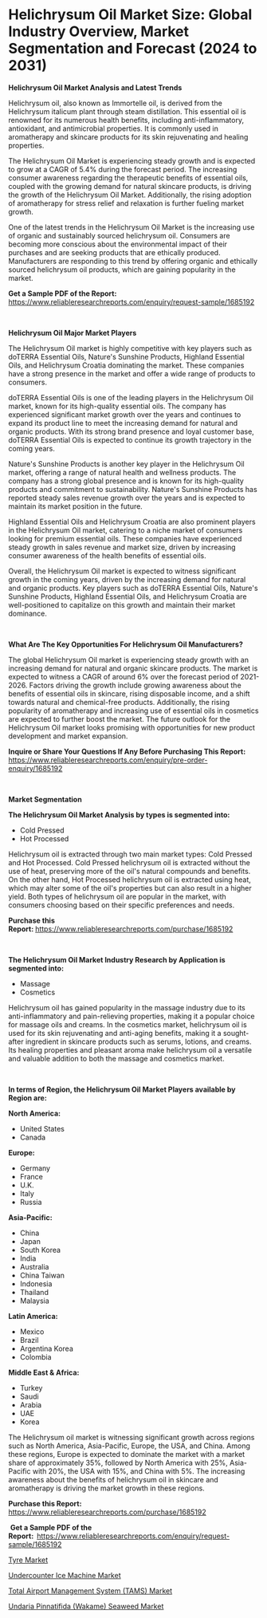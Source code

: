 <p><h1>Helichrysum Oil Market Size: Global Industry Overview, Market Segmentation and Forecast (2024 to 2031)</h1></p><p><strong>Helichrysum Oil Market Analysis and Latest Trends</strong></p>
<p><p>Helichrysum oil, also known as Immortelle oil, is derived from the Helichrysum italicum plant through steam distillation. This essential oil is renowned for its numerous health benefits, including anti-inflammatory, antioxidant, and antimicrobial properties. It is commonly used in aromatherapy and skincare products for its skin rejuvenating and healing properties.</p><p>The Helichrysum Oil Market is experiencing steady growth and is expected to grow at a CAGR of 5.4% during the forecast period. The increasing consumer awareness regarding the therapeutic benefits of essential oils, coupled with the growing demand for natural skincare products, is driving the growth of the Helichrysum Oil Market. Additionally, the rising adoption of aromatherapy for stress relief and relaxation is further fueling market growth.</p><p>One of the latest trends in the Helichrysum Oil Market is the increasing use of organic and sustainably sourced helichrysum oil. Consumers are becoming more conscious about the environmental impact of their purchases and are seeking products that are ethically produced. Manufacturers are responding to this trend by offering organic and ethically sourced helichrysum oil products, which are gaining popularity in the market.</p></p>
<p><strong>Get a Sample PDF of the Report:&nbsp;</strong> <a href="https://www.reliableresearchreports.com/enquiry/request-sample/1685192">https://www.reliableresearchreports.com/enquiry/request-sample/1685192</a></p>
<p>&nbsp;</p>
<p><strong>Helichrysum Oil Major Market Players</strong></p>
<p><p>The Helichrysum Oil market is highly competitive with key players such as doTERRA Essential Oils, Nature's Sunshine Products, Highland Essential Oils, and Helichrysum Croatia dominating the market. These companies have a strong presence in the market and offer a wide range of products to consumers.</p><p>doTERRA Essential Oils is one of the leading players in the Helichrysum Oil market, known for its high-quality essential oils. The company has experienced significant market growth over the years and continues to expand its product line to meet the increasing demand for natural and organic products. With its strong brand presence and loyal customer base, doTERRA Essential Oils is expected to continue its growth trajectory in the coming years.</p><p>Nature's Sunshine Products is another key player in the Helichrysum Oil market, offering a range of natural health and wellness products. The company has a strong global presence and is known for its high-quality products and commitment to sustainability. Nature's Sunshine Products has reported steady sales revenue growth over the years and is expected to maintain its market position in the future.</p><p>Highland Essential Oils and Helichrysum Croatia are also prominent players in the Helichrysum Oil market, catering to a niche market of consumers looking for premium essential oils. These companies have experienced steady growth in sales revenue and market size, driven by increasing consumer awareness of the health benefits of essential oils.</p><p>Overall, the Helichrysum Oil market is expected to witness significant growth in the coming years, driven by the increasing demand for natural and organic products. Key players such as doTERRA Essential Oils, Nature's Sunshine Products, Highland Essential Oils, and Helichrysum Croatia are well-positioned to capitalize on this growth and maintain their market dominance.</p></p>
<p>&nbsp;</p>
<p><strong>What Are The Key Opportunities For Helichrysum Oil Manufacturers?</strong></p>
<p><p>The global Helichrysum Oil market is experiencing steady growth with an increasing demand for natural and organic skincare products. The market is expected to witness a CAGR of around 6% over the forecast period of 2021-2026. Factors driving the growth include growing awareness about the benefits of essential oils in skincare, rising disposable income, and a shift towards natural and chemical-free products. Additionally, the rising popularity of aromatherapy and increasing use of essential oils in cosmetics are expected to further boost the market. The future outlook for the Helichrysum Oil market looks promising with opportunities for new product development and market expansion.</p></p>
<p><strong>Inquire or Share Your Questions If Any Before Purchasing This Report:</strong> <a href="https://www.reliableresearchreports.com/enquiry/pre-order-enquiry/1685192">https://www.reliableresearchreports.com/enquiry/pre-order-enquiry/1685192</a></p>
<p>&nbsp;</p>
<p><strong>Market Segmentation</strong></p>
<p><strong>The Helichrysum Oil Market Analysis by types is segmented into:</strong></p>
<p><ul><li>Cold Pressed</li><li>Hot Processed</li></ul></p>
<p><p>Helichrysum oil is extracted through two main market types: Cold Pressed and Hot Processed. Cold Pressed helichrysum oil is extracted without the use of heat, preserving more of the oil's natural compounds and benefits. On the other hand, Hot Processed helichrysum oil is extracted using heat, which may alter some of the oil's properties but can also result in a higher yield. Both types of helichrysum oil are popular in the market, with consumers choosing based on their specific preferences and needs.</p></p>
<p><strong>Purchase this Report:&nbsp;</strong><a href="https://www.reliableresearchreports.com/purchase/1685192">https://www.reliableresearchreports.com/purchase/1685192</a></p>
<p>&nbsp;</p>
<p><strong>The Helichrysum Oil Market Industry Research by Application is segmented into:</strong></p>
<p><ul><li>Massage</li><li>Cosmetics</li></ul></p>
<p><p>Helichrysum oil has gained popularity in the massage industry due to its anti-inflammatory and pain-relieving properties, making it a popular choice for massage oils and creams. In the cosmetics market, helichrysum oil is used for its skin rejuvenating and anti-aging benefits, making it a sought-after ingredient in skincare products such as serums, lotions, and creams. Its healing properties and pleasant aroma make helichrysum oil a versatile and valuable addition to both the massage and cosmetics market.</p></p>
<p>&nbsp;</p>
<p><strong>In terms of Region, the Helichrysum Oil Market Players available by Region are:</strong></p>
<p>
    <p> <strong> North America: </strong>
        <ul>
            <li>United States</li>
            <li>Canada</li>
        </ul>
        </p> 
    <p> <strong> Europe: </strong>
        <ul>
            <li>Germany</li>
            <li>France</li>
            <li>U.K.</li>
            <li>Italy</li>
            <li>Russia</li>
        </ul>
        </p> 
    <p> <strong> Asia-Pacific: </strong>
        <ul>
            <li>China</li>
            <li>Japan</li>
            <li>South Korea</li>
            <li>India</li>
            <li>Australia</li>
            <li>China Taiwan</li>
            <li>Indonesia</li>
            <li>Thailand</li>
            <li>Malaysia</li>
        </ul>
        </p> 
    <p> <strong> Latin America: </strong>
        <ul>
            <li>Mexico</li>
            <li>Brazil</li>
            <li>Argentina Korea</li>
            <li>Colombia</li>
        </ul>
        </p> 
    <p> <strong> Middle East & Africa: </strong>
        <ul>
            <li>Turkey</li>
            <li>Saudi</li>
            <li>Arabia</li>
            <li>UAE</li>
            <li>Korea</li>
        </ul>
    </p>
    </p>
<p><p>The Helichrysum oil market is witnessing significant growth across regions such as North America, Asia-Pacific, Europe, the USA, and China. Among these regions, Europe is expected to dominate the market with a market share of approximately 35%, followed by North America with 25%, Asia-Pacific with 20%, the USA with 15%, and China with 5%. The increasing awareness about the benefits of helichrysum oil in skincare and aromatherapy is driving the market growth in these regions.</p></p>
<p><strong>Purchase this Report: </strong><a href="https://www.reliableresearchreports.com/purchase/1685192">https://www.reliableresearchreports.com/purchase/1685192</a></p>
<p>&nbsp;<strong>Get a Sample PDF of the Report:&nbsp;&nbsp;</strong><a href="https://www.reliableresearchreports.com/enquiry/request-sample/1685192">https://www.reliableresearchreports.com/enquiry/request-sample/1685192</a></p>
<p><strong></strong></p>
<p><p><a href="https://view.publitas.com/reportprime-1/tyre-market-dynamics-2024-2031-also-about-its-market-trends-projections-and-opportunities/">Tyre Market</a></p><p><a href="https://view.publitas.com/reportprime-1/undercounter-ice-machine-market-insights-market-players-and-forecast-till-2031/">Undercounter Ice Machine Market</a></p><p><a href="https://iodized-pantydraco-05c.notion.site/Total-Airport-Management-System-TAMS-Market-Size-Global-Industry-Overview-Market-Segmentation-an-e4592174f9e3465181b09960bb6c2434">Total Airport Management System (TAMS) Market</a></p><p><a href="https://view.publitas.com/reportprime-1/undaria-pinnatifida-wakame-seaweed-market-research-report-unlocks-analysis-on-the-market-financial-status-market-size-and-market-revenue-upto-2031/">Undaria Pinnatifida (Wakame) Seaweed Market</a></p></p>